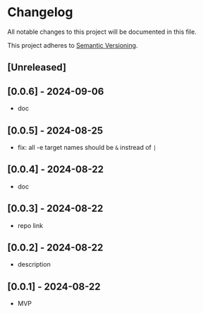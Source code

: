 # Changelog

All notable changes to this project will be documented in this file.

This project adheres to [Semantic Versioning](https://semver.org).

<!--
Note: In this file, do not use the hard wrap in the middle of a sentence for compatibility with GitHub comment style markdown rendering.
-->

## [Unreleased]
## [0.0.6] - 2024-09-06

- doc

## [0.0.5] - 2024-08-25

- fix: all -e target names should be `&` instread of `|`

## [0.0.4] - 2024-08-22

- doc

## [0.0.3] - 2024-08-22

- repo link

## [0.0.2] - 2024-08-22

- description

## [0.0.1] - 2024-08-22

- MVP
